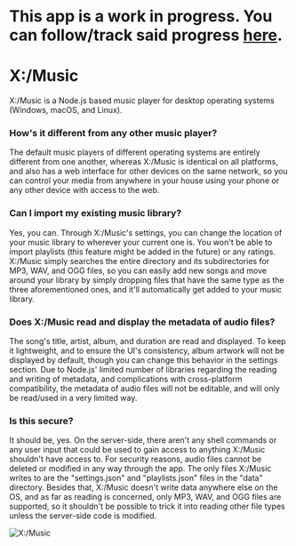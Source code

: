 # This app is a work in progress. You can follow/track said progress [here](https://github.com/Xtrendence/X-Music/projects/1?fullscreen=true).

# X:/Music

X:/Music is a Node.js based music player for desktop operating systems (Windows, macOS, and Linux).

### How's it different from any other music player?

The default music players of different operating systems are entirely different from one another, whereas X:/Music is identical on all platforms, and also has a web interface for other devices on the same network, so you can control your media from anywhere in your house using your phone or any other device with access to the web.

### Can I import my existing music library?

Yes, you can. Through X:/Music's settings, you can change the location of your music library to wherever your current one is. You won't be able to import playlists (this feature might be added in the future) or any ratings. X:/Music simply searches the entire directory and its subdirectories for MP3, WAV, and OGG files, so you can easily add new songs and move around your library by simply dropping files that have the same type as the three aforementioned ones, and it'll automatically get added to your music library.

### Does X:/Music read and display the metadata of audio files?

The song's title, artist, album, and duration are read and displayed. To keep it lightweight, and to ensure the UI's consistency, album artwork will not be displayed by default, though you can change this behavior in the settings section. Due to Node.js' limited number of libraries regarding the reading and writing of metadata, and complications with cross-platform compatibility, the metadata of audio files will not be editable, and will only be read/used in a very limited way.

### Is this secure?

It should be, yes. On the server-side, there aren't any shell commands or any user input that could be used to gain access to anything X:/Music shouldn't have access to. For security reasons, audio files cannot be deleted or modified in any way through the app. The only files X:/Music writes to are the "settings.json" and "playlists.json" files in the "data" directory. Besides that, X:/Music doesn't write data anywhere else on the OS, and as far as reading is concerned, only MP3, WAV, and OGG files are supported, so it shouldn't be possible to trick it into reading other file types unless the server-side code is modified. 

![X:/Music](https://i.imgur.com/ZzB0vN3.png)
